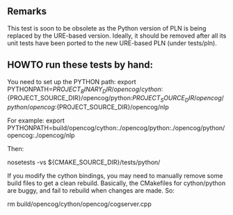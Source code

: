 Remarks
-------

This test is soon to be obsolete as the Python version of PLN is being
replaced by the URE-based version. Ideally, it should be removed after
all its unit tests have been ported to the new URE-based PLN (under
tests/pln).

HOWTO run these tests by hand:
------------------------------

You need to set up the PYTHON path:
export PYTHONPATH=${PROJECT_BINARY_DIR}/opencog/cython:${PROJECT_SOURCE_DIR}/opencog/python:${PROJECT_SOURCE_DIR}/opencog/python/opencog:${PROJECT_SOURCE_DIR}/opencog/nlp

For example:
export PYTHONPATH=build/opencog/cython:./opencog/python:./opencog/python/opencog:./opencog/nlp

Then:

nosetests -vs ${CMAKE_SOURCE_DIR}/tests/python/

If you modify the cython bindings, you may need to manually remove
some build files to get a clean rebuild.  Basically, the CMakefiles
for cython/python are buggy, and fail to rebuild when changes are made.
So:

rm build/opencog/cython/opencog/cogserver.cpp
